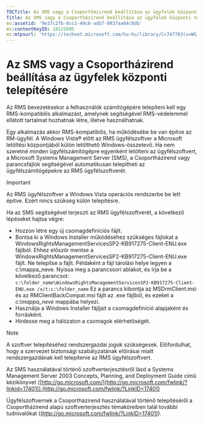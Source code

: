 ```yaml
---
TOCTitle: Az SMS vagy a Csoportházirend beállítása az ügyfelek központi telepítésére
Title: Az SMS vagy a Csoportházirend beállítása az ügyfelek központi telepítésére
ms:assetid: '9e37c27b-8cc1-40c6-adb7-0937aa64c8db'
ms:contentKeyID: 18122695
ms:mtpsurl: 'https://technet.microsoft.com/hu-hu/library/Cc747703(v=WS.10)'
---
```


Az SMS vagy a Csoportházirend beállítása az ügyfelek központi telepítésére
==========================================================================

Az RMS bevezetésekor a felhasználók számítógépére telepíteni kell egy RMS-kompatibilis alkalmazást, amelynek segítségével RMS-védelemmel ellátott tartalmat hozhatnak létre, illetve használhatnak.

Egy alkalmazás akkor RMS-kompatibilis, ha működésébe be van építve az RM-ügyfél. A Windows Vista® előtt az RMS ügyfélszoftver a Microsoft letöltési központjából külön letölthető Windows-összetevő. Ha nem szeretné minden ügyfélszámítógépre egyenként letölteni az ügyfélszoftvert, a Microsoft Systems Management Server (SMS), a Csoportházirend vagy parancsfájlok segítségével automatikusan telepítheti az ügyfélszámítógépekre az RMS ügyfélszoftverét.

> [!IMPORTANT]
> Az RMS ügyfélszoftver a Windows Vista operációs rendszerbe be lett építve. Ezért nincs szükség külön telepítésre.

Ha az SMS segítségével terjeszti az RMS ügyfélszoftverét, a következő lépéseket hajtsa végre:

-   Hozzon létre egy új csomagdefiníciós fájlt.
-   Bontsa ki a Windows Installer működéséhez szükséges fájlokat a WindowsRightsManagementServicesSP2-KB917275-Client-ENU.exe fájlból. Ehhez először mentse a WindowsRightsManagementServicesSP2-KB917275-Client-ENU.exe fájlt. Ne telepítse a fájlt. Példaként a fájl tárolási helye legyen a c:\\mappa\_neve. Nyissa meg a parancssori ablakot, és írja be a következő parancsot:
    `c:\folder_name\WindowsRightsManagementServicesSP2-KB917275-Client-ENU.exe /x/t:c:\folder_name`
    Ez a parancs kibontja az MSDrmClient.msi és az RMClientBackCompat.msi fájlt az .exe fájlból, és ezeket a *c:\\mappa\_neve* mappába helyezi.
-   Használja a Windows Installer fájljait a csomagdefiníció alapjaként és forrásként.
-   Hirdesse meg a hálózaton a csomagok elérhetőségét.

> [!NOTE]
> A szoftver telepítéséhez rendszergazdai jogok szükségesek. Előfordulhat, hogy a szervezet biztonsági szabályzatának előírásai miatt rendszergazdának kell telepítenie az RMS ügyfélszoftvert.

Az SMS használatával történő szoftverterjesztésről lásd a Systems Management Server 2003 Concepts, Planning, and Deployment Guide című kézikönyvet ([http://go.microsoft.com/](http://go.microsoft.com/fwlink/?linkid=17401)).(http://go.microsoft.com/fwlink/?LinkID=17401)

Ügyfélszoftvernek a Csoportházirend használatával történő telepítéséről a Csoportházirend alapú szoftverterjesztés témaköreiben talál további tudnivalókat ([(http://go.microsoft.com/fwlink/?LinkID=17401)](http://go.microsoft.com/fwlink/?linkid=38997)).
